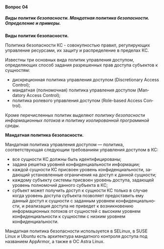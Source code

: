#### Вопрос 04

##### Виды политик безопасности. Мандатная политика безопасности. Определение и примеры.

**Виды политик безопасности.**

Политика   безопасности КС - совокупно­стью правил, регулирующих управление ресурсами, их защиту и рас­пределение в пределах КС.

Известны три основных   вида   политик   управления   доступом, определяющих  способ  задания  разрешенных  прав  доступа  субъек­тов к сущностям:

* дискреционная политика управления доступом (Discretionary Access Control);
* мандатная (полномочная) политика управления доступом (Man­datory Access Control);
* политика ролевого управления доступом (Role-based Access Con­trol).

Кроме перечисленных политик выделяют *политику безопасности информационных потоков* и *политику изолированной программной среды*.

**Мандатная политика безопасности.**

Мандатная политика управления досту­пом — политика, соответствующая следующим требованиям управ­ления доступом в КС:

* все сущности КС должны быть идентифицированы;
* задана решетка уровней конфиденциальности информации;
* каждой сущности КС присвоен уровень конфиденциальности, за­дающий установленные ограничения на доступ к данной сущ­ности;
* каждому субъекту системы присвоен уровень доступа, задающей уровень полномочий данного субъекта в КС;
* субъект может получить доступ к сущности КС только в случае когда уровень доступа субъекта позволяет предоставить ему данный  доступ  к  сущности  с  заданным уровнем  конфиденциально­сти, и реализация доступа не приведет к возникновению информационных потоков от сущностей с высоким уровнем конфиден­циальности к сущностям с низким уровнем конфиденциальности.

Мандатная политика безопасности используется в SELinux, в SUSE Linux и Ubuntu есть архитектура мандатного контроля доступа под названием AppArmor, а также в ОС Astra Linux.
